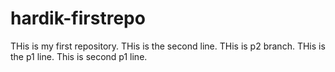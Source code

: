 # hardik-firstrepo
THis is my first repository.
THis is the second line.
THis is p2 branch.
THis is the p1 line.
This is second p1 line.
